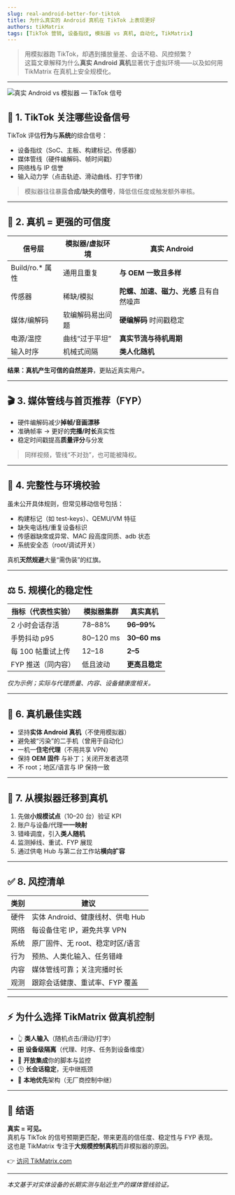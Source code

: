 ```yaml
---
slug: real-android-better-for-tiktok
title: 为什么真实的 Android 真机在 TikTok 上表现更好
authors: tikMatrix
tags: [TikTok 营销, 设备指纹, 模拟器 vs 真机, 自动化, TikMatrix]
---
```


> 用模拟器跑 TikTok，却遇到播放量差、会话不稳、风控频繁？  
> 这篇文章解释为什么**真实 Android 真机**显著优于虚拟环境——以及如何用 TikMatrix 在真机上安全规模化。

<!-- truncate -->
---
![真实 Android vs 模拟器 — TikTok 信号](/img/blog/tikmatrix-real-android.webp)

## 🧠 1. TikTok 关注哪些设备信号

TikTok 评估**行为**与**系统**的综合信号：

- 设备指纹（SoC、主板、构建标记、传感器）
- 媒体管线（硬件编解码、帧时间戳）
- 网络栈与 IP 信誉
- 输入动力学（点击轨迹、滑动曲线、打字节律）

> 模拟器往往暴露**合成/缺失的信号**，降低信任度或触发额外审核。

---

## 📱 2. 真机 = 更强的可信度

| 信号层 | 模拟器/虚拟环境 | 真实 Android |
|---|---|---|
| Build/ro.* 属性 | 通用且重复 | **与 OEM 一致且多样** |
| 传感器 | 稀缺/模拟 | **陀螺、加速、磁力、光感** 且有自然噪声 |
| 媒体/编解码 | 软编解码易出问题 | **硬编解码** 时间戳稳定 |
| 电源/温控 | 曲线“过于平坦” | **真实节流与待机周期** |
| 输入时序 | 机械式间隔 | **类人化随机** |

**结果：**真机产生**可信的自然差异**，更贴近真实用户。

---

## 🎬 3. 媒体管线与首页推荐（FYP）

- 硬件编解码减少**掉帧/音画漂移**  
- 准确帧率 → 更好的**完播/时长**真实性  
- 稳定时间戳提高**质量评分**与分发

> 同样视频，管线“不对劲”，也可能被降权。

---

## 🔐 4. 完整性与环境校验

虽未公开具体规则，但常见移动信号包括：

- 构建标记（如 test-keys）、QEMU/VM 特征  
- 缺失电话栈/重复设备标识  
- 传感器缺席或异常、MAC 段高度同质、adb 状态  
- 系统安全态（root/调试开关）

真机**天然规避**大量“需伪装”的红旗。

---

## ⚖️ 5. 规模化的稳定性

| 指标（代表性实验） | 模拟器集群 | 真实真机 |
|---|---|---|
| 2 小时会话存活 | 78–88% | **96–99%** |
| 手势抖动 p95 | 80–120 ms | **30–60 ms** |
| 每 100 帖重试上传 | 12–18 | **2–5** |
| FYP 推送（同内容） | 低且波动 | **更高且稳定** |

*仅为示例；实际与代理质量、内容、设备健康度相关。*

---

## 🧰 6. 真机最佳实践

- 坚持**实体 Android 真机**（不使用模拟器）  
- 避免被“污染”的二手机（曾用于自动化）  
- 一机一**住宅代理**（不用共享 VPN）  
- 保持 **OEM 固件** 与补丁；关闭开发者选项  
- 不 root；地区/语言与 IP 保持一致

---

## 🔄 7. 从模拟器迁移到真机

1. 先做**小规模试点**（10–20 台）验证 KPI  
2. 账户与设备/代理**一一映射**  
3. 错峰调度，引入**类人随机**  
4. 监测掉线、重试、FYP 展现  
5. 通过供电 Hub 与第二台工作站**横向扩容**

---

## ✅ 8. 风控清单

| 类别 | 建议 |
|---|---|
| 硬件 | 实体 Android、健康线材、供电 Hub |
| 网络 | 每设备住宅 IP，避免共享 VPN |
| 系统 | 原厂固件、无 root、稳定时区/语言 |
| 行为 | 预热、人类化输入、任务错峰 |
| 内容 | 媒体管线可靠；关注完播时长 |
| 观测 | 跟踪会话健康、重试率、FYP 覆盖 |

---

## ⚡ 为什么选择 TikMatrix 做真机控制

- 👆 **类人输入**（随机点击/滑动/打字）  
- 🎛️ **设备级隔离**（代理、时序、任务到设备维度）  
- 🧩 **开放集成**你的脚本与监控  
- 🕒 **长会话稳定**，无中继瓶颈  
- 🔐 **本地优先**架构（无厂商控制中继）

---

## 🏁 结语

**真实 = 可见。**  
真机与 TikTok 的信号预期更匹配，带来更高的信任度、稳定性与 FYP 表现。  
这也是 TikMatrix 专注于**大规模控制真机**而非模拟器的原因。

👉 [访问 TikMatrix.com](https://www.tikmatrix.com)

---

*本文基于对实体设备的长期实测与贴近生产的媒体管线验证。*
